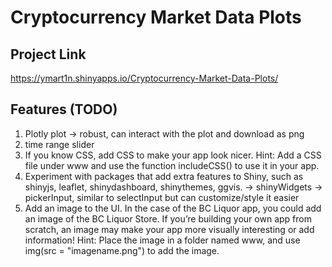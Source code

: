 # Cryptocurrency Market Data Plots

## Project Link

https://ymart1n.shinyapps.io/Cryptocurrency-Market-Data-Plots/

## Features (TODO)

1. Plotly plot -> robust, can interact with the plot and download as png
  1. time range slider
2. If you know CSS, add CSS to make your app look nicer.
Hint: Add a CSS file under www and use the function includeCSS() to use it in your app.
  1. Experiment with packages that add extra features to Shiny, such as shinyjs, leaflet, shinydashboard, shinythemes, ggvis. -> shinyWidgets -> pickerInput, similar to selectInput but can customize/style it easier
3. Add an image to the UI. In the case of the BC Liquor app, you could add an image of the BC Liquor Store. If you’re building your own app from scratch, an image may make your app more visually interesting or add information!
Hint: Place the image in a folder named www, and use img(src = "imagename.png") to add the image.

